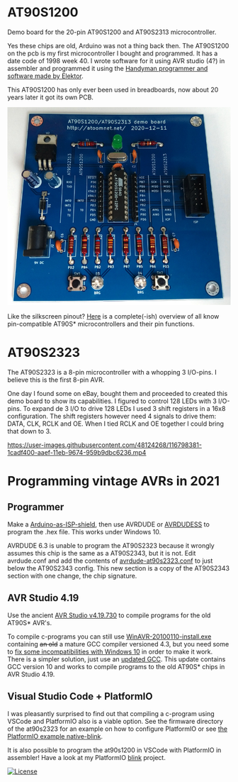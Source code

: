 # AT90S1200

Demo board for the 20-pin AT90S1200 and AT90S2313 microcontroller.

Yes these chips are old, Arduino was not a thing back then. The AT90S1200 on the pcb is my first microcontroller I bought and programmed. It has a date code of 1998 week 40. I wrote software for it using AVR studio (4?) in assembler and programmed it using the [Handyman programmer and software made by Elektor](https://www.elektormagazine.com/magazine/elektor-199712/33974).

This AT90S1200 has only ever been used in breadboards, now about 20 years later it got its own PCB.

![](at90s1200/Kicad/at90s1200-pcb.jpg)

Like the silkscreen pinout? [Here](AVR%20overview.md) is a complete(-ish) overview of all know pin-compatible AT90S* microcontrollers and their pin functions.

# AT90S2323

The AT90S2323 is a 8-pin microcontroller with a whopping 3 I/O-pins. I believe this is the first 8-pin AVR.

One day I found some on eBay, bought them and proceeded to created this demo board to show its capabilities. I figured to control 128 LEDs with 3 I/O-pins. To expand de 3 I/O to drive 128 LEDs I used 3 shift registers in a 16x8 configuration. The shift registers however need 4 signals to drive them: DATA, CLK, RCLK and OE. When I tied RCLK and OE together I could bring that down to 3.

https://user-images.githubusercontent.com/48124268/116798381-1cadf400-aaef-11eb-9674-959b9dbc6236.mp4

# Programming vintage AVRs in 2021

## Programmer

Make a [Arduino-as-ISP-shield](https://github.com/atoomnetmarc/Arduino-as-ISP-shield), then use AVRDUDE or [AVRDUDESS](https://blog.zakkemble.net/avrdudess-a-gui-for-avrdude/) to program the .hex file. This works under Windows 10.

AVRDUDE 6.3 is unable to program the AT90S2323 because it wrongly assumes this chip is the same as a AT90S2343, but it is not. Edit avrdude.conf and add the contents of [avrdude-at90s2323.conf](avrdude-at90s2323.conf) to just below the AT90S2343 config. This new section is a copy of the AT90S2343 section with one change, the chip signature.

## AVR Studio 4.19

Use the ancient [AVR Studio v4.19.730](https://www.microchip.com/mplab/avr-support/avr-and-sam-downloads-archive) to compile programs for the old AT90S* AVR's.

To compile c-programs you can still use [WinAVR-20100110-install.exe](https://sourceforge.net/projects/winavr/files/WinAVR/20100110/) containing ~~an old~~ a mature GCC compiler versioned 4.3, but you need some to [fix some incompatibilities with Windows 10](https://www.avrfreaks.net/forum/windows-81-compilation-error?page=all) in order to make it work.\
There is a simpler solution, just use an [updated GCC](https://blog.zakkemble.net/avr-gcc-builds/). This update contains GCC version 10 and works to compile programs to the old AT90S* chips in AVR Studio 4.19.

## Visual Studio Code + PlatformIO

I was pleasantly surprised to find out that compiling a c-program using VSCode and PlatformIO also is a viable option. See the firmware directory of the at90s2323 for an example on how to configure PlatformIO or see [the PlatformIO example native-blink](https://github.com/platformio/platform-atmelavr/tree/develop/examples/native-blink).

It is also possible to program the at90s1200 in VSCode with PlatformIO in assembler! Have a look at my PlatformIO [blink](at90s1200/Firmware/blink/) project.


[![License](https://img.shields.io/badge/License-Apache%202.0-blue.svg)](https://opensource.org/licenses/Apache-2.0)
